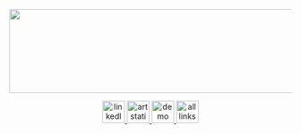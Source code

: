 <img src="https://wallpapers.com/images/hd/pink-solid-color-625ntfjzqib0tpk2.jpg" height="150" width="20000"/>

<p align="center"> 
<a href="https://linkedin.com/in/ongoreba"><img src="https://img.icons8.com/?size=100&id=8808&format=png&color=ffffff" alt="linkedIn account" width="40px" height="40px"></a><a href="https://ongoreba.artstation.com/" target="_blank" rel="noreferrer"> <img src="https://img.icons8.com/?size=100&id=pB77uEobJRjy&format=png&color=ffffff" alt="artstation portfolio" width="40" height="40"/> </a><a href="https://vimeo.com/907978064" target="_blank" rel="noreferrer"> <img src="https://img.icons8.com/?size=100&id=38250&format=png&color=ffffff" alt="demo reel" width="40" height="40"/> </a> <a href="https://ongoreba.carrd.co/" target="_blank" rel="noreferrer"> <img src="https://img.icons8.com/?size=100&id=0GU4b5gZ4PdA&format=png&color=ffffff" alt="all links" width="40" height="40"/> </a> </p>

<!--
**ongoreba/ongoreba** is a ✨ _special_ ✨ repository because its `README.md` (this file) appears on your GitHub profile.

Here are some ideas to get you started:

- 🔭 I’m currently working on ...
- 🌱 I’m currently learning ...
- 👯 I’m looking to collaborate on ...
- 🤔 I’m looking for help with ...
- 💬 Ask me about ...
- 📫 How to reach me: ...
- 😄 Pronouns: ...
- ⚡ Fun fact: ...
-->
